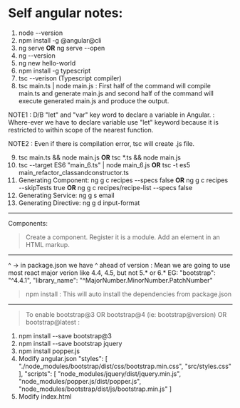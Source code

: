 # Self angular notes:
1. node --version
2. npm install -g @angular@cli
3. ng serve    ****OR****    ng serve --open
4. ng --version
5. ng new hello-world
6. npm install -g typescript
7. tsc --verison (Typescript compiler)
8. tsc main.ts | node main.js : First half of the command will compile main.ts and generate main.js and second half of the command will execute generated main.js and produce the output.

NOTE1 : D/B "let" and "var" key word to declare a variable in Angular. : Where-ever we have to declare variable use "let" keyword because it is restricted to within scope of the nearest function.

NOTE2 : Even if there is compilation error, tsc will create .js file.

9. tsc main.ts && node main.js    ****OR****    tsc *.ts && node main.js
10. tsc --target ES6 "main_6.ts" | node main_6.js    ****OR****    tsc -t es5 main_refactor_classandconstructor.ts
11. Generating Component: 
	ng g c recipes --specs false    ****OR****    ng g c recipes --skipTests true    ****OR****    ng g c recipes/recipe-list --specs false
12. Generating Service: ng g s email
13. Generating Directive: ng g d input-format

----------------------------------------------------------------------------

Components: 
> Create a component.
> Register it is a module.
> Add an element in an HTML markup.

----------------------------------------------------------------------------

^ -> in package.json we have ^ ahead of version : Mean we are going to use most react major verion 
		like 4.4, 4.5, but not 5.* or 6.*
EG: "bootstrap": "^4.4.1",
	"library_name": "^MajorNumber.MinorNumber.PatchNumber"
	
> npm install : This will auto install the dependencies from package.json

----------------------------------------------------------------------------

>To enable bootstrap@3 OR bootstrap@4 (ie: bootstrap@version) OR bootstrap@latest :
1. npm install --save bootstrap@3
2. npm install --save bootstrap jquery
3. npm install popper.js
4. Modify angular.json
"styles": [
              "./node_modules/bootstrap/dist/css/bootstrap.min.css",
              "src/styles.css"
            ],
            "scripts": [
              "node_modules/jquery/dist/jquery.min.js",
              "node_modules/popper.js/dist/popper.js",
              "node_modules/bootstrap/dist/js/bootstrap.min.js"
            ]
5. Modify index.html
<link rel="stylesheet" href="https://maxcdn.bootstrapcdn.com/bootstrap/3.4.0/css/bootstrap.min.css">
<script src="https://ajax.googleapis.com/ajax/libs/jquery/3.4.1/jquery.min.js"></script>
<script src="https://maxcdn.bootstrapcdn.com/bootstrap/3.4.0/js/bootstrap.min.js"></script>
